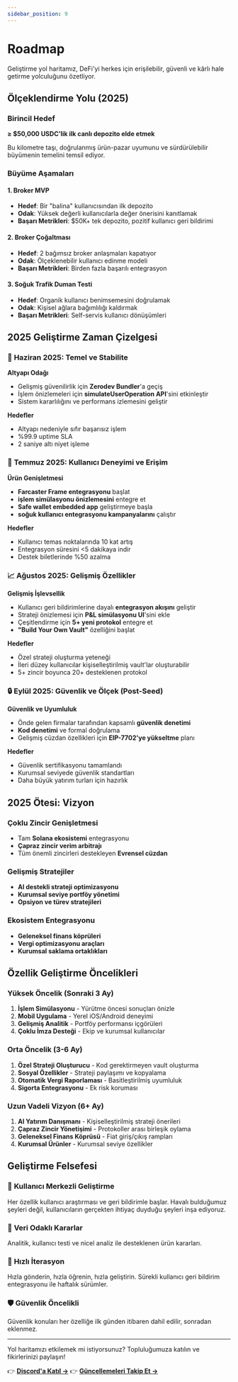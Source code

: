 ```yaml
---
sidebar_position: 9
---
```


# Roadmap

Geliştirme yol haritamız, DeFi'yi herkes için erişilebilir, güvenli ve kârlı hale getirme
yolculuğunu özetliyor.

## Ölçeklendirme Yolu (2025)

### Birincil Hedef

**≥ $50,000 USDC'lik ilk canlı depozito elde etmek**

Bu kilometre taşı, doğrulanmış ürün-pazar uyumunu ve sürdürülebilir büyümenin temelini temsil
ediyor.

### Büyüme Aşamaları

#### 1. **Broker MVP**

- **Hedef**: Bir "balina" kullanıcısından ilk depozito
- **Odak**: Yüksek değerli kullanıcılarla değer önerisini kanıtlamak
- **Başarı Metrikleri**: $50K+ tek depozito, pozitif kullanıcı geri bildirimi

#### 2. **Broker Çoğaltması**

- **Hedef**: 2 bağımsız broker anlaşmaları kapatıyor
- **Odak**: Ölçeklenebilir kullanıcı edinme modeli
- **Başarı Metrikleri**: Birden fazla başarılı entegrasyon

#### 3. **Soğuk Trafik Duman Testi**

- **Hedef**: Organik kullanıcı benimsemesini doğrulamak
- **Odak**: Kişisel ağlara bağımlılığı kaldırmak
- **Başarı Metrikleri**: Self-servis kullanıcı dönüşümleri

## 2025 Geliştirme Zaman Çizelgesi

### 🔧 **Haziran 2025: Temel ve Stabilite**

**Altyapı Odağı**

- Gelişmiş güvenilirlik için **Zerodev Bundler**'a geçiş
- İşlem önizlemeleri için **simulateUserOperation API**'sini etkinleştir
- Sistem kararlılığını ve performans izlemesini geliştir

**Hedefler**

- Altyapı nedeniyle sıfır başarısız işlem
- %99.9 uptime SLA
- 2 saniye altı niyet işleme

### 🚀 **Temmuz 2025: Kullanıcı Deneyimi ve Erişim**

**Ürün Genişletmesi**

- **Farcaster Frame entegrasyonu** başlat
- **işlem simülasyonu önizlemesini** entegre et
- **Safe wallet embedded app** geliştirmeye başla
- **soğuk kullanıcı entegrasyonu kampanyalarını** çalıştır

**Hedefler**

- Kullanıcı temas noktalarında 10 kat artış
- Entegrasyon süresini <5 dakikaya indir
- Destek biletlerinde %50 azalma

### 📈 **Ağustos 2025: Gelişmiş Özellikler**

**Gelişmiş İşlevsellik**

- Kullanıcı geri bildirimlerine dayalı **entegrasyon akışını** geliştir
- Strateji önizlemesi için **P&L simülasyonu UI**'sini ekle
- Çeşitlendirme için **5+ yeni protokol** entegre et
- **"Build Your Own Vault"** özelliğini başlat

**Hedefler**

- Özel strateji oluşturma yeteneği
- İleri düzey kullanıcılar kişiselleştirilmiş vault'lar oluşturabilir
- 5+ zincir boyunca 20+ desteklenen protokol

### 🔒 **Eylül 2025: Güvenlik ve Ölçek (Post-Seed)**

**Güvenlik ve Uyumluluk**

- Önde gelen firmalar tarafından kapsamlı **güvenlik denetimi**
- **Kod denetimi** ve formal doğrulama
- Gelişmiş cüzdan özellikleri için **EIP-7702'ye yükseltme** planı

**Hedefler**

- Güvenlik sertifikasyonu tamamlandı
- Kurumsal seviyede güvenlik standartları
- Daha büyük yatırım turları için hazırlık

## 2025 Ötesi: Vizyon

### Çoklu Zincir Genişletmesi

- Tam **Solana ekosistemi** entegrasyonu
- **Çapraz zincir verim arbitrajı**
- Tüm önemli zincirleri destekleyen **Evrensel cüzdan**

### Gelişmiş Stratejiler

- **AI destekli strateji optimizasyonu**
- **Kurumsal seviye portföy yönetimi**
- **Opsiyon ve türev stratejileri**

### Ekosistem Entegrasyonu

- **Geleneksel finans köprüleri**
- **Vergi optimizasyonu araçları**
- **Kurumsal saklama ortaklıkları**

## Özellik Geliştirme Öncelikleri

### Yüksek Öncelik (Sonraki 3 Ay)

1. **İşlem Simülasyonu** - Yürütme öncesi sonuçları önizle
2. **Mobil Uygulama** - Yerel iOS/Android deneyimi
3. **Gelişmiş Analitik** - Portföy performansı içgörüleri
4. **Çoklu İmza Desteği** - Ekip ve kurumsal kullanıcılar

### Orta Öncelik (3-6 Ay)

1. **Özel Strateji Oluşturucu** - Kod gerektirmeyen vault oluşturma
2. **Sosyal Özellikler** - Strateji paylaşımı ve kopyalama
3. **Otomatik Vergi Raporlaması** - Basitleştirilmiş uyumluluk
4. **Sigorta Entegrasyonu** - Ek risk koruması

### Uzun Vadeli Vizyon (6+ Ay)

1. **AI Yatırım Danışmanı** - Kişiselleştirilmiş strateji önerileri
2. **Çapraz Zincir Yönetişimi** - Protokoller arası birleşik oylama
3. **Geleneksel Finans Köprüsü** - Fiat giriş/çıkış rampları
4. **Kurumsal Ürünler** - Kurumsal seviye özellikler

## Geliştirme Felsefesi

### 🎯 **Kullanıcı Merkezli Geliştirme**

Her özellik kullanıcı araştırması ve geri bildirimle başlar. Havalı bulduğumuz şeyleri değil,
kullanıcıların gerçekten ihtiyaç duyduğu şeyleri inşa ediyoruz.

### 🔬 **Veri Odaklı Kararlar**

Analitik, kullanıcı testi ve nicel analiz ile desteklenen ürün kararları.

### 🚀 **Hızlı İterasyon**

Hızla gönderin, hızla öğrenin, hızla geliştirin. Sürekli kullanıcı geri bildirim entegrasyonu ile
haftalık sürümler.

### 🛡️ **Güvenlik Öncelikli**

Güvenlik konuları her özelliğe ilk günden itibaren dahil edilir, sonradan eklenmez.

---

Yol haritamızı etkilemek mi istiyorsunuz? Topluluğumuza katılın ve fikirlerinizi paylaşın!

👉 **[Discord'a Katıl →](https://discord.gg/zap-pilot)** 👉
**[Güncellemeleri Takip Et →](https://twitter.com/zappilot)**
